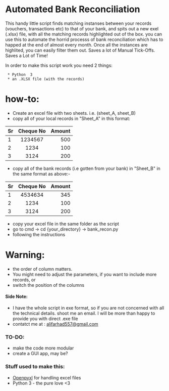# Automated Bank Reconciliation
This handy little script finds matching instanses between your records (vouchers, transactions etc) to that of your bank, and spits out a new exel (.xlsx) file, with all the matching records highlighted out of the box. you can use this to automate the horrid processs of bank reconciliation which has to happed at the end of almost every month. Once all the instances are highlited, you can easily filter them out. Saves a lot of Manual Tick-Offs. Saves a Lot of Time!

In order to make this script work you need 2 things:
```
 * Python  3
 * an .XLSX file (with the records)
 ```
# how-to:
* Create an excel file with two sheets. i.e. (sheet_A, sheet_B)
* copy all of your local records in "Sheet_A" in this format:

| Sr| Cheque No         | Amount  |
| ------------- |:-------------:| -----:|
|   1       | 1234567			 | 500 |
|   2       | 1234      |   100 |
| 	3       | 3124      |    200 |
* copy all of the bank records (i.e gotten from your bank) in "Sheet_B" in the same format as above:-

| Sr        | Cheque No         | Amount  |
| ------------- |:-------------:| -----:|
|   1       | 4534634		 | 345 |
|   2       | 1234      |   100 |
| 	3       | 3124      |    200 |

* copy your excel file in the same folder as the script
* go to cmd -> cd {your_directory} -> bank_recon.py
* following the instructions

# Warning:
* the order of column matters. 
* You might need to adjust the parameters, if you want to include more records, or
* switch the position of the columns

#### Side Note:
* I have the whole script in exe format, so if you are not concerned with all the
 technical details. shoot me an email. I will be more than happy to provide you with direct .exe file 
* contatct me at : alifarhad557@gmail.com


### TO-DO:
* make the code more modular
* create a GUI app, may be?
### Stuff used to make this:
 * [Openpyxl](http://openpyxl.readthedocs.io/en/default/index.html) for handling excel files
 * Python 3 - the pure love <3 
